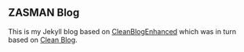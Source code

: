 ## ZASMAN Blog

This is my Jekyll blog based on [CleanBlogEnhanced](https://github.com/ShikherVerma/Shikherverma.github.io) which was in turn based on [Clean Blog](http://startbootstrap.com/template-overviews/clean-blog/).